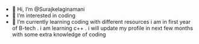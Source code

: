 - 👋 Hi, I’m @Surajkelaginamani
- 👀 I’m interested in coding 
- 🌱 I’m currently learning coding with different resources
i am in first year of B-tech .
i am learning c++ .
i will update my profile in next few months
with some extra knowledge of coding 
  

<!---
Surajkelaginamani/Surajkelaginamani is a ✨ special ✨ repository because its `README.md` (this file) appears on your GitHub profile.
You can click the Preview link to take a look at your changes.
--->
